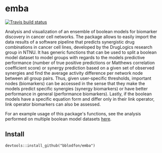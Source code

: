 # emba

<!-- badges: start -->
[![Travis build status](https://travis-ci.org/bblodfon/emba.svg?branch=master)](https://travis-ci.org/bblodfon/emba)
<!-- badges: end -->

Analysis and visualization of an ensemble of boolean models for biomarker discovery in cancer cell networks. 
The package allows to easily import the data results of a software pipeline that predicts synergistic drug combinations in cancer cell lines, developed by the DrugLogics research group in NTNU. 
It has generic functions that can be used to split a boolean model 
dataset to model groups with regards to the models predictive performance (number of true 
positive predictions or Matthews correlation coefficient score) or synergy prediction based on a given set 
of observed synergies and find the average activity difference per network 
node between all group pairs. Thus, given user-specific thresholds,
important nodes (biomarkers) can be accessed in the sense that they make the 
models predict specific synergies (synergy biomarkers) or have better 
performance in general (performance biomarkers). Lastly, if the 
boolean models have a specific equation form and differ only in their link operator, 
link operator biomarkers can also be assessed.

For an example usage of this package's functions, see the analysis performed
on multiple boolean model datasets [here](https://bblodfon.github.io/gitsbe-model-analysis/atopo/cell-lines-2500/).

## Install

```
devtools::install_github("bblodfon/emba")
```
